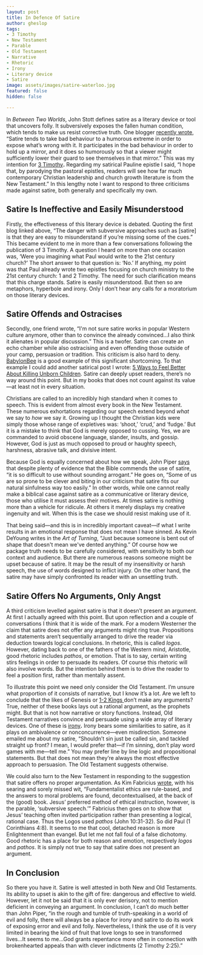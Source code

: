 ```yaml
---
layout: post
title: In Defence Of Satire
author: gheslop
tags:
- 3 Timothy
- New Testament
- Parable
- Old Testament
- Narrative
- Rhetoric
- Irony
- Literary device
- Satire
image: assets/images/satire-waterloo.jpg
featured: false
hidden: false

---
```

In _Between Two Worlds_, John Stott defines satire as a literary device or tool that uncovers folly. It subversively exposes the fallen human condition, which tends to make us resist corrective truth. One blogger [recently wrote](https://www.patreon.com/posts/idless-joe-and-41627596 "Defining satire"), “Satire tends to take bad behaviour to a humorous extreme in order to expose what’s wrong with it. It participates in the bad behaviour in order to hold up a mirror, and it does so humorously so that a viewer might sufficiently lower their guard to see themselves in that mirror.” This was my intention for [3 Timothy](https://rekindle.co.za/content/2020-09-17-3-timothy "3 Timothy")**.** Regarding my satirical Pauline epistle I said, “I hope that, by parodying the pastoral epistles, readers will see how far much contemporary Christian leadership and church growth literature is from the New Testament.” In this lengthy note I want to respond to three criticisms made against satire, both generally and specifically my own.

## Satire Is Ineffective and Easily Misunderstood

Firstly, the effectiveness of this literary device is debated. Quoting the first blog linked above, “The danger with subversive approaches such as \[satire\] is that they are easy to misunderstand if you’re missing some of the cues.” This became evident to me in more than a few conversations following the publication of 3 Timothy. A question I heard on more than one occasion was, ‘Were you imagining what Paul would write to the 21st century church?’ The short answer to that question is: ‘No.’ If anything, my point was that Paul already wrote two epistles focusing on church ministry to the 21st century church: 1 and 2 Timothy. The need for such clarification means that this charge stands. Satire is easily misunderstood. But then so are metaphors, hyperbole and irony. Only I don’t hear any calls for a moratorium on those literary devices.

## Satire Offends and Ostracises

Secondly, one friend wrote, “I'm not sure satire works in popular Western culture anymore, other than to convince the already convinced…I also think it alienates in popular discussion.” This is a twofer. Satire can create an echo chamber while also ostracising and even offending those outside of your camp, persuasion or tradition. This criticism is also hard to deny. [BabylonBee](https://babylonbee.com "Leader in Christian satire") is a good example of this significant shortcoming. To that example I could add another satirical post I wrote: [5 Ways to Feel Better About Killing Unborn Children](https://rekindle.co.za/content/five-steps-to-feeling-better-about-killing-unborn-children/ "Abortion satire"). Satire can deeply upset readers, there’s no way around this point. But in my books that does not count against its value—at least not in every situation.

Christians are called to an incredibly high standard when it comes to speech. This is evident from almost every book in the New Testament. These numerous exhortations regarding our speech extend beyond _what_ we say to _how_ we say it. Growing up I thought the Christian kids were simply those whose range of expletives was: ‘shoot,’ ‘crud,’ and ‘fudge.’ But it is a mistake to think that God is merely opposed to cussing. Yes, we are commanded to avoid obscene language, slander, insults, and gossip. However, God is just as much opposed to proud or haughty speech, harshness, abrasive talk, and divisive intent.

Because God is equally concerned about how we speak, John Piper [says](https://www.desiringgod.org/interviews/when-should-christians-use-satire "Should Christians use satire?") that despite plenty of evidence that the Bible commends the use of satire, “it is so difficult to use without sounding arrogant.” He goes on, “Some of us are so prone to be clever and biting in our criticism that satire fits our natural sinfulness way too easily.” In other words, while one cannot really make a biblical case against satire as a communicative or literary device, those who utilise it must assess their motives. At times satire is nothing more than a vehicle for ridicule. At others it merely displays my creative ingenuity and wit. When this is the case we should resist making use of it.

That being said—and this is in incredibly important caveat—if what I write results in an emotional response that does not mean I have sinned. As Kevin DeYoung writes in the _Art of Turning_, “Just because someone is bent out of shape that doesn't mean we've dented anything.” Of course how we package truth needs to be carefully considered, with sensitivity to both our context and audience. But there are numerous reasons someone might be upset because of satire. It may be the result of my insensitivity or harsh speech, the use of words designed to inflict injury. On the other hand, the satire may have simply confronted its reader with an unsettling truth.

## Satire Offers No Arguments, Only Angst

A third criticism levelled against satire is that it doesn’t present an argument. At first I actually agreed with this point. But upon reflection and a couple of conversations I think that it is wide of the mark. For a modern Westerner the claim that satire does not offer any arguments might ring true. Propositions and statements aren’t sequentially arranged to drive the reader via deduction towards logical conclusions. In rhetoric, this is called _logos_. However, dating back to one of the fathers of the Western mind, Aristotle, good rhetoric includes _pathos_, or emotion. That is to say, certain writing stirs feelings in order to persuade its readers. Of course this rhetoric will also involve words. But the intention behind them is to drive the reader to feel a position first, rather than mentally assent.

To illustrate this point we need only consider the Old Testament. I’m unsure what proportion of it consists of narrative, but I know it’s a lot. Are we left to conclude that the likes of Genesis or [1-2 Kings ](https://rekindle.co.za/content/2020-08-19-kings-and-christian-leadership "Kings and Christian leadership")don’t make any arguments? True, neither of these books lays out a rational argument, as the prophets might. But that is not how narrative or story functions. Instead, Old Testament narratives convince and persuade using a wide array of literary devices. One of these is [irony](https://rekindle.co.za/content/irony-abounding-to-the-chief-of-persia/ "Old Testament irony (Daniel)")**.** Irony bears some similarities to satire, as it plays on ambivalence or nonconcurrence—even misdirection. Someone emailed me about my satire, “Shouldn’t sin just be called sin, and tackled straight up front? I mean, I would prefer that—if I’m sinning, don’t play word games with me—tell me.” You may prefer line by line logic and propositional statements. But that does not mean they’re always the most effective approach to persuasion. The Old Testament suggests otherwise.

We could also turn to the New Testament in responding to the suggestion that satire offers no proper argumentation. As Kim Fabricius [wrote](https://www.faith-theology.com/2006/12/ten-thoughts-on-literal-and-literary.html "Literal versus literary"), with his searing and sorely missed wit, “Fundamentalist ethics are rule-based, and the answers to moral problems are found, decontextualised, at the back of the (good) book. Jesus’ preferred method of ethical instruction, however, is the parable, ‘subversive speech.’” Fabricius then goes on to show that Jesus’ teaching often invited participation rather than presenting a logical, rational case. Thus the Logos used _pathos_ (John 10:31-32). So did Paul (1 Corinthians 4:8). It seems to me that cool, detached reason is more Enlightenment than evangel. But let me not fall foul of a false dichotomy. Good rhetoric has a place for both reason and emotion, respectively _logos_ and _pathos_. It is simply not true to say that satire does not present an argument.

## In Conclusion

So there you have it. Satire is well attested in both New and Old Testaments. Its ability to upset is akin to the gift of fire: dangerous and effective to wield. However, let it not be said that it is only ever derisory, not to mention deficient in conveying an argument. In conclusion, I can’t do much better than John Piper, “in the rough and tumble of truth-speaking in a world of evil and folly, there will always be a place for irony and satire to do its work of exposing error and evil and folly. Nevertheless, I think the use of it is very limited in bearing the kind of fruit that love longs to see in transformed lives…It seems to me…God grants repentance more often in connection with brokenhearted appeals than with clever indictments (2 Timothy 2:25).”